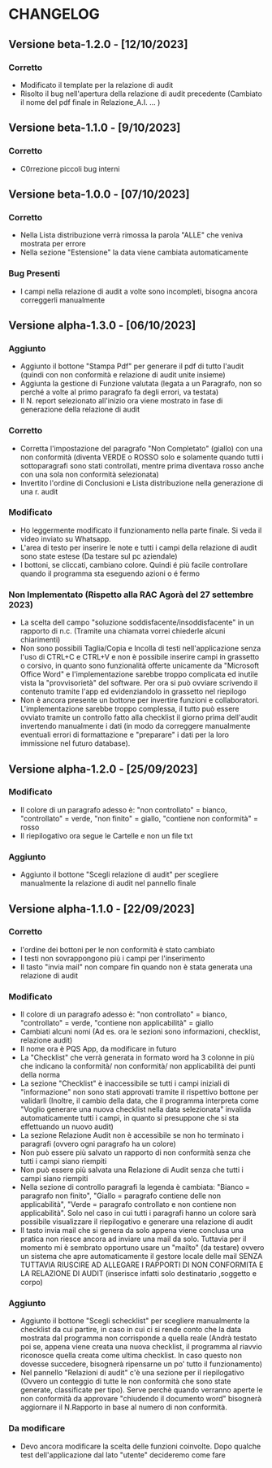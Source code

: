 # CHANGELOG

## Versione beta-1.2.0 - [12/10/2023]

### Corretto
- Modificato il template per la relazione di audit
- Risolto il bug nell'apertura della relazione di audit precedente (Cambiato il nome del pdf finale in Relazione_A.I. ... )

## Versione beta-1.1.0 - [9/10/2023]

### Corretto
- C0rrezione piccoli bug interni

## Versione beta-1.0.0 - [07/10/2023]

### Corretto
- Nella Lista distribuzione verrà rimossa la parola "ALLE" che veniva mostrata per errore
- Nella sezione "Estensione" la data viene cambiata automaticamente 
### Bug Presenti
- I campi nella relazione di audit a volte sono incompleti, bisogna ancora correggerli manualmente

## Versione alpha-1.3.0 - [06/10/2023]

### Aggiunto
- Aggiunto il bottone "Stampa Pdf" per generare il pdf di tutto l'audit (quindi con non conformità e relazione di audit unite insieme)
- Aggiunta la gestione di Funzione valutata (legata a un Paragrafo, non so perché a volte al primo paragrafo fa degli errori, va testata)
- Il N. report selezionato all'inizio ora viene mostrato in fase di generazione della relazione di audit
  
### Corretto
- Corretta l'impostazione del paragrafo "Non Completato" (giallo) con una non conformità (diventa VERDE o ROSSO solo e solamente quando tutti i sottoparagrafi sono stati controllati, mentre prima diventava rosso anche con una sola non conformità selezionata)
- Invertito l'ordine di Conclusioni e Lista distribuzione nella generazione di una r. audit

### Modificato
- Ho leggermente modificato il funzionamento nella parte finale. Si veda il video inviato su Whatsapp.
- L'area di testo per inserire le note e tutti i campi della relazione di audit sono state estese (Da testare sul pc aziendale)
- I bottoni, se cliccati, cambiano colore. Quindi é più facile controllare quando il programma sta eseguendo azioni o é fermo

### Non Implementato (Rispetto alla RAC Agorà del 27 settembre 2023)
- La scelta dell campo "soluzione soddisfacente/insoddisfacente" in un rapporto di n.c. (Tramite una chiamata vorrei chiederle alcuni chiarimenti)
- Non sono possibili Taglia/Copia e Incolla di testi nell'applicazione senza l'uso di CTRL+C e CTRL+V e non è possibile inserire campi in grassetto o corsivo, in quanto sono funzionalità offerte unicamente da "Microsoft Office Word" e l'implementazione sarebbe troppo complicata ed inutile vista la "provvisorietà" del software. Per ora si può ovviare scrivendo il contenuto tramite l'app ed evidenziandolo in grassetto nel riepilogo
- Non è ancora presente un bottone per invertire funzioni e collaboratori. L'implementazione sarebbe troppo complessa, il tutto può essere ovviato tramite un controllo fatto alla checklist il giorno prima dell'audit invertendo manualmente i dati (in modo da correggere manualmente eventuali errori di formattazione e "preparare" i dati per la loro immissione nel futuro database).

## Versione alpha-1.2.0 - [25/09/2023]

### Modificato
- Il colore di un paragrafo adesso è: "non controllato" = bianco, "controllato" = verde, "non finito" = giallo, "contiene non conformità" = rosso
- Il riepilogativo ora segue le Cartelle e non un file txt

### Aggiunto
- Aggiunto il bottone "Scegli relazione di audit" per scegliere manualmente la relazione di audit nel pannello finale

## Versione alpha-1.1.0 - [22/09/2023]

### Corretto
- l'ordine dei bottoni per le non conformità è stato cambiato
- I testi non sovrappongono più i campi per l'inserimento
- Il tasto "invia mail" non compare fin quando non è stata generata una relazione di audit

### Modificato
- Il colore di un paragrafo adesso è: "non controllato" = bianco, "controllato" = verde, "contiene non applicabilità" = giallo
- Cambiati alcuni nomi (Ad es. ora le sezioni sono informazioni, checklist, relazione audit)
- Il nome ora è PQS App, da modificare in futuro
- La "Checklist" che verrà generata in formato word ha 3 colonne in più che indicano la conformità/ non conformità/ non applicabilità dei punti della norma
- La sezione "Checklist" è inaccessibile se tutti i campi iniziali di "informazione" non sono stati approvati tramite il rispettivo bottone per validarli (Inoltre, il cambio della data, che il programma interpreta come "Voglio generare una nuova checklist nella data selezionata" invalida automaticamente tutti i campi, in quanto si presuppone che si sta effettuando un nuovo audit)
- La sezione Relazione Audit non è accessibile se non ho terminato i paragrafi (ovvero ogni paragrafo ha un colore)
- Non può essere più salvato un rapporto di non conformità senza che tutti i campi siano riempiti
- Non può essere più salvata una Relazione di Audit senza che tutti i campi siano riempiti
- Nella sezione di controllo paragrafi la legenda è cambiata: "Bianco = paragrafo non finito", "Giallo = paragrafo contiene delle non applicabilità", "Verde = paragrafo controllato e non contiene non applicabilità". Solo nel caso in cui tutti i paragrafi hanno un colore sarà possibile visualizzare il riepilogativo e generare una relazione di audit
- Il tasto invia mail che si genera da solo appena viene conclusa una pratica non riesce ancora ad inviare una mail da solo. Tuttavia per il momento mi è sembrato opportuno usare un "mailto" (da testare) ovvero un sistema che apre automaticamente il gestore locale delle mail SENZA TUTTAVIA RIUSCIRE AD ALLEGARE I RAPPORTI DI NON CONFORMITA E LA RELAZIONE DI AUDIT (inserisce infatti solo destinatario ,soggetto e corpo) 

### Aggiunto
- Aggiunto il bottone "Scegli schecklist" per scegliere manualmente la checklist da cui partire, in caso in cui ci si rende conto che la data mostrata dal programma non corrisponde a quella reale (Andrà testato poi se, appena viene creata una nuova checklist, il programma al riavvio riconosce quella creata come ultima checklist. In caso questo non dovesse succedere, bisognerà ripensarne un po' tutto il funzionamento)
- Nel pannello "Relazioni di audit" c'è una sezione per il riepilogativo (Ovvero un conteggio di tutte le non conformità che sono state generate, classificate per tipo). Serve perchè quando verranno aperte le non conformità da approvare "chiudendo il documento word" bisognerà aggiornare il N.Rapporto in base al numero di non conformità.

### Da modificare
- Devo ancora modificare la scelta delle funzioni coinvolte. Dopo qualche test dell'applicazione dal lato "utente" decideremo come fare
